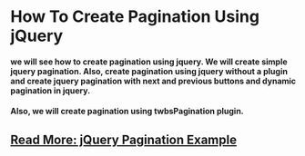 # How To Create Pagination Using jQuery

#### we will see how to create pagination using jquery. We will create simple jquery pagination. Also, create pagination using jquery without a plugin and create jquery pagination with next and previous buttons and dynamic pagination in jquery.

#### Also, we will create pagination using twbsPagination plugin.

## **[Read More: jQuery Pagination Example](https://websolutionstuff.com/post/how-to-create-pagination-using-jquery)**
